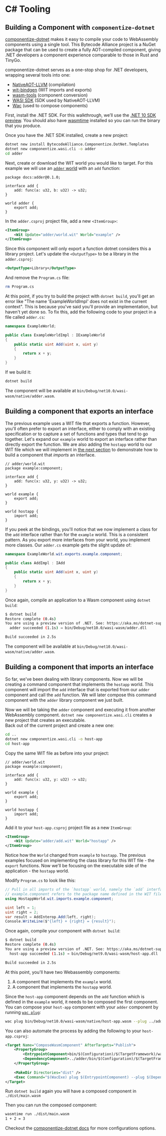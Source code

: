 # C# Tooling

## Building a Component with `componentize-dotnet`

[componentize-dotnet](https://github.com/bytecodealliance/componentize-dotnet) makes it easy to
compile your code to WebAssembly components using a single tool. This Bytecode Alliance project is a
NuGet package that can be used to create a fully AOT-compiled component, giving .NET developers a
component experience comparable to those in Rust and TinyGo.

componentize-dotnet serves as a one-stop shop for .NET developers, wrapping several tools into one:

- [NativeAOT-LLVM](https://github.com/dotnet/runtimelab/tree/feature/NativeAOT-LLVM) (compilation)
- [wit-bindgen](https://github.com/bytecodealliance/wit-bindgen) (WIT imports and exports)
- [wasm-tools](https://github.com/bytecodealliance/wasm-tools) (component conversion)
- [WASI SDK](https://github.com/WebAssembly/wasi-sdk) (SDK used by NativeAOT-LLVM)
- [Wac](https://github.com/bytecodealliance/wac) (used to compose components)

First, install the .NET SDK. For this walkthrough, we’ll use the [.NET 10 SDK preview](https://dotnet.microsoft.com/en-us/download/dotnet/10.0). 
You should also have [wasmtime](https://wasmtime.dev/) installed so you can run the binary that you produce.

Once you have the .NET SDK installed, create a new project:

```sh
dotnet new install BytecodeAlliance.Componentize.DotNet.Templates
dotnet new componentize.wasi.cli -o adder
cd adder
```

Next, create or download the WIT world you would like to target. For this example we will use an
[`adder`
world](https://github.com/bytecodealliance/component-docs/tree/main/component-model/examples/tutorial/wit/adder/world.wit)
with an `add` function:

```wit
package docs:adder@0.1.0;

interface add {
    add: func(a: u32, b: u32) -> u32;
}

world adder {
    export add;
}
```

In the `adder.csproj` project file, add a new `<ItemGroup>`:

```xml
<ItemGroup>
    <Wit Update="adder/world.wit" World="example" />
</ItemGroup>
```

Since this component will only export a function dotnet considers this a library project. Let's update
the  `<OutputType>` to be a library in the `adder.csproj`:

```xml
<OutputType>Library</OutputType>
```

And remove the `Program.cs` file:

```bash
rm Program.cs
```

At this point, if you try to build the project with `dotnet build`, you'll get an error like "The name
'ExampleWorldImpl' does not exist in the current context". This is because you've said you'll
provide an implementation, but haven't yet done so. To fix this, add the following code to your
project in a file called `adder.cs`:

```csharp
namespace ExampleWorld;

public class ExampleWorldImpl : IExampleWorld
{
    public static uint Add(uint x, uint y)
    {
        return x + y;
    }
}
```

If we build it:

```sh
dotnet build
```

The component will be available at `bin/Debug/net10.0/wasi-wasm/native/adder.wasm`.

## Building a component that exports an interface

The previous example uses a WIT file that exports a function. However, you'll often prefer to export an interface, 
either to comply with an existing specification or to capture a set of functions and types that tend to go
together. Let's expand our `example` world to export an interface rather than directly
export the function. We are also adding the `hostapp` world to our WIT file which we will implement
in [the next section](#building-a-component-that-imports-an-interface) to demonstrate how to build a
component that *imports* an interface.

```wit
// adder/world.wit
package example:component;

interface add {
    add: func(x: u32, y: u32) -> u32;
}

world example {
    export add;
}

world hostapp {
    import add;
}
```

If you peek at the bindings, you'll notice that we now implement a class for the `add` interface
rather than for the `example` world. This is a consistent pattern. As you export more interfaces
from your world, you implement more classes. Our `adder.cs` example gets the slight update of:

```csharp
namespace ExampleWorld.wit.exports.example.component;

public class AddImpl : IAdd
{
    public static uint Add(uint x, uint y)
    {
        return x + y;
    }
}
```

Once again, compile an application to a Wasm component using `dotnet build`:

```sh
$ dotnet build
Restore complete (0.4s)
You are using a preview version of .NET. See: https://aka.ms/dotnet-support-policy
  adder succeeded (1.1s) → bin/Debug/net10.0/wasi-wasm/adder.dll

Build succeeded in 2.5s
```

The component will be available at `bin/Debug/net10.0/wasi-wasm/native/adder.wasm`.

## Building a component that imports an interface

So far, we've been dealing with library components. Now we will be creating a command component that
implements the `hostapp` world. This component will import the `add` interface that is exported from
our `adder` component and call the `add` function. We will later compose this command component with
the `adder` library component we just built.

Now we will be taking the `adder` component and executing it from another WebAssembly component.
`dotnet new componentize.wasi.cli` creates a new project that creates an executable.  
Back out of the current project and create a new one:

```sh
cd ..
dotnet new componentize.wasi.cli -o host-app
cd host-app
```

Copy the same WIT file as before into your project:

```wit
// adder/world.wit
package example:component;

interface add {
    add: func(x: u32, y: u32) -> u32;
}

world example {
    export add;
}

world hostapp {
    import add;
}
```

Add it to your `host-app.csproj` project file as a new `ItemGroup`:

```xml
<ItemGroup>
    <Wit Update="adder/add.wit" World="hostapp" />
</ItemGroup>
```

Notice how the `World` changed from `example` to `hostapp`. The previous examples focused on
implementing the class library for this WIT file - the `export` functions. Now we'll be focusing on
the executable side of the application - the `hostapp` world.

Modify `Program.cs` to look like this:

```csharp
// Pull in all imports of the `hostapp` world, namely the `add` interface.
// example.component refers to the package name defined in the WIT file.
using HostappWorld.wit.imports.example.component;

uint left = 1;
uint right = 2;
var result = AddInterop.Add(left, right);
Console.WriteLine($"{left} + {right} = {result}");
```

Once again, compile your component with `dotnet build`:

```sh
$ dotnet build
Restore complete (0.4s)
You are using a preview version of .NET. See: https://aka.ms/dotnet-support-policy
  host-app succeeded (1.1s) → bin/Debug/net9.0/wasi-wasm/host-app.dll

Build succeeded in 2.5s
```

At this point, you'll have two Webassembly components:

1. A component that implements the `example` world.
2. A component that implements the `hostapp` world.

Since the `host-app` component depends on the `add` function which is defined in the `example`
world, it needs to be composed the first component. You can compose your `host-app` component with
your `adder` component by running [`wac plug`](https://github.com/bytecodealliance/wac):

```sh
wac plug bin/Debug/net10.0/wasi-wasm/native/host-app.wasm --plug ../adder/bin/Debug/net10.0/wasi-wasm/native/adder.wasm -o main.wasm
```

You can also automate the process by adding the following to your `host-app.csproj`:

```xml
<Target Name="ComposeWasmComponent" AfterTargets="Publish">
    <PropertyGroup>
        <EntrypointComponent>bin/$(Configuration)/$(TargetFramework)/wasi-wasm/native/host-app.wasm</EntrypointComponent>
        <DependencyComponent>../adder/bin/$(Configuration)/$(TargetFramework)/wasi-wasm/native/adder.wasm</DependencyComponent>
    </PropertyGroup>
    
    <MakeDir Directories="dist" />
    <Exec Command="$(WacExe) plug $(EntrypointComponent) --plug $(DependencyComponent) -o dist/main.wasm" />
</Target>
```

Run `dotnet build` again you will have a composed component in `./dist/main.wasm`

Then you can run the composed component:

```sh
wasmtime run ./dist/main.wasm
1 + 2 = 3
```

Checkout the [componentize-dotnet docs](https://github.com/bytecodealliance/componentize-dotnet) for more configurations options.
